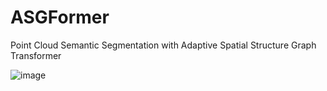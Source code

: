 # ASGFormer
Point Cloud Semantic Segmentation with Adaptive Spatial Structure Graph Transformer

![image]([S3DIS](https://github.com/Ting-Devin-Han/ASGFormer/blob/main/S3DIS-Demo.gif)https://github.com/Ting-Devin-Han/ASGFormer/blob/main/S3DIS-Demo.gif)
